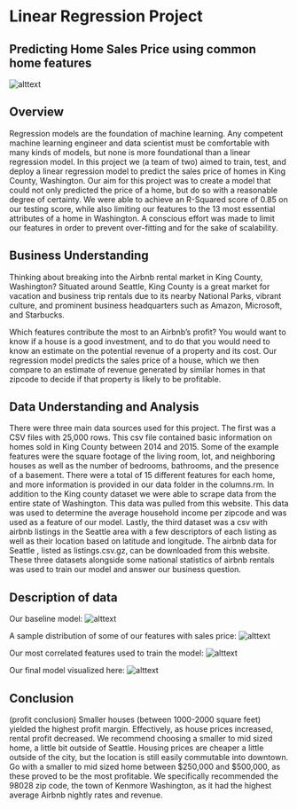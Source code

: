 # Linear Regression Project
## Predicting Home Sales Price using common home features

![alttext](https://i.ibb.co/s9r59x2/Seattle-Rainier-photo.jpg)

## Overview

Regression models are the foundation of machine learning. Any competent machine learning engineer and data scientist must be comfortable with many kinds of models, but none is more foundational than a linear regression model. In  this project we (a team of two) aimed to train, test, and deploy a linear regression model to predict the sales price of homes in King County, Washington. Our aim for this project was to create a model that could not only predicted the price of a home, but do so with a reasonable degree of certainty. We were able to achieve an R-Squared score of 0.85 on our testing score, while also limiting our features to the 13 most essential attributes of a home in Washington. A conscious effort was made to limit our features in order to prevent over-fitting and for the sake of scalability. 

## Business Understanding

Thinking about breaking into the Airbnb rental market in King County, Washington?  Situated around Seattle, King County is a great market for vacation and business trip rentals due to its nearby National Parks, vibrant culture, and prominent business headquarters such as Amazon, Microsoft, and Starbucks.

Which features contribute the most to an Airbnb’s profit? You would want to know if a house is a good investment, and to do that you would need to know an estimate on the potential revenue of a property and its cost. Our regression model predicts the sales price of a house, which we then compare to an estimate of revenue generated by similar homes in that zipcode to decide if that property is likely to be profitable.

## Data Understanding and Analysis

There were three main data sources used for this project. The first was a CSV files with 25,000 rows. This csv file contained basic information on homes sold in King County between 2014 and 2015. Some of the example features were the square footage of the living room, lot, and neighboring houses as well as the number of bedrooms, bathrooms, and the presence of a basement. There were a total of 15 different features for each home, and more information is provided in our data folder in the columns.rm. In addition to the King county dataset we were able to scrape data from the entire state of Washington. This data was pulled from this website.   This data was used to determine the average household income per zipcode and was used as a feature of our model. Lastly, the third dataset was a csv with airbnb listings in the Seattle area with a few descriptors of each listing as well as their location based on latitude and longitude. The airbnb data for Seattle , listed as listings.csv.gz, can be downloaded from this website. These three datasets alongside some national statistics of airbnb rentals was used to train our model and answer our business question. 
 
## Description of data

Our baseline model: 
![alttext](https://i.ibb.co/fnFPZrP/living-spcae-versus-price.png)

A sample distribution of some of our features with sales price: 
![alttext](https://i.ibb.co/2vj881n/top-3-features.png)

Our most correlated features used to train the model: 
![alttext](https://i.ibb.co/hmGycdz/feature-correlation-heatmap.png)

Our final model visualized here: 
![alttext](https://i.ibb.co/SxqX2hV/model-final.png)



## Conclusion


(profit conclusion)
Smaller houses (between 1000-2000 square feet) yielded the highest profit margin. Effectively, as house prices increased, rental profit decreased. We recommend choosing a smaller to mid sized home, a little bit outside of Seattle. Housing prices are cheaper a little outside of the city, but the location is still easily commutable into downtown. Go with a smaller to mid sized home between $250,000 and $500,000, as these proved to be the most profitable. We specifically recommended the 98028 zip code, the town of Kenmore Washington, as it had the highest average  Airbnb nightly rates and revenue. 
